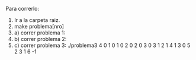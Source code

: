 Para correrlo:

1. Ir a la carpeta raiz.
2. make problema[nro]
3. a) correr problema 1:
3. b) correr problema 2:
3. c) correr problema 3: ./problema3 4 0 1 0 1 0 2 0 2 0 3 0 3 1 2 1 4 1 3 0 5 2 3 1 6 -1


